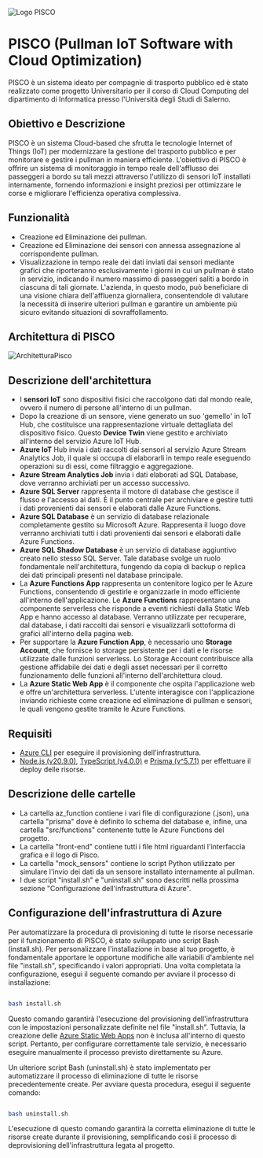 ![Logo PISCO](https://github.com/AngeloSantangelo/PISCO/assets/115495018/e7e96419-f808-49ae-afc9-19542b2db25d)

# PISCO (Pullman IoT Software with Cloud Optimization)
PISCO è un sistema ideato per compagnie di trasporto pubblico ed è stato realizzato come progetto Universitario per il corso di Cloud Computing del dipartimento di Informatica presso l'Università degli Studi di Salerno.
## Obiettivo e Descrizione
PISCO è un sistema Cloud-based che sfrutta le tecnologie Internet of Things (IoT) per modernizzare la gestione del trasporto pubblico e per monitorare e gestire i pullman in maniera efficiente. L'obiettivo di PISCO è offrire un sistema di monitoraggio in tempo reale dell'afflusso dei passeggeri a bordo su tali mezzi attraverso l'utilizzo di sensori IoT installati internamente, fornendo informazioni e insight preziosi per ottimizzare le corse e migliorare l'efficienza operativa complessiva.
## Funzionalità
- Creazione ed Eliminazione dei pullman.
- Creazione ed Eliminazione dei sensori con annessa assegnazione al corrispondente pullman.
- Visualizzazione in tempo reale dei dati inviati dai sensori mediante grafici che riporteranno esclusivamente i giorni in cui un pullman è stato in servizio, indicando il numero massimo di passeggeri saliti a bordo in ciascuna di tali giornate. L'azienda, in questo modo, può beneficiare di una visione chiara dell'affluenza giornaliera, consentendole di valutare la necessità di inserire ulteriori pullman e garantire un ambiente più sicuro evitando situazioni di sovraffollamento.
## Architettura di PISCO
![ArchitetturaPisco](https://github.com/AngeloSantangelo/PISCO/assets/115495018/1e32bb3f-8ee9-4e71-bd00-a28ca55bc449)

## Descrizione dell'architettura
- I __sensori__ __IoT__ sono dispositivi fisici che raccolgono dati dal mondo reale, ovvero il numero di persone all'interno di un pullman.
- Dopo la creazione di un sensore, viene generato un suo 'gemello' in IoT Hub, che costituisce una rappresentazione virtuale dettagliata del dispositivo fisico. Questo __Device__ __Twin__ viene gestito e archiviato all'interno del servizio Azure IoT Hub.
- __Azure IoT__ Hub invia i dati raccolti dai sensori al servizio Azure Stream Analytics Job, il quale si occupa di elaborarli in tempo reale eseguendo operazioni su di essi, come filtraggio e aggregazione.
- __Azure Stream Analytics Job__ invia i dati elaborati ad SQL Database, dove verranno archiviati per un accesso successivo.
- __Azure SQL Server__ rappresenta il motore di database che gestisce il flusso e l'accesso ai dati. È il punto centrale per archiviare e gestire tutti i dati provenienti dai sensori e elaborati dalle Azure Functions.
- __Azure SQL Database__ è un servizio di database relazionale completamente gestito su Microsoft Azure. Rappresenta il luogo dove verranno archiviati tutti i dati provenienti dai sensori e elaborati dalle Azure Functions.
- __Azure SQL Shadow Database__ è un servizio di database aggiuntivo creato nello stesso SQL Server. Tale database svolge un ruolo fondamentale nell'architettura, fungendo da copia di backup o replica dei dati principali presenti nel database principale.
- La __Azure Functions App__ rappresenta un contenitore logico per le Azure Functions, consentendo di gestirle e organizzarle in modo efficiente all'interno dell'applicazione. Le __Azure Functions__ rappresentano una componente serverless che risponde a eventi richiesti dalla Static Web App e hanno accesso al database. Verranno utilizzate per recuperare, dal database, i dati raccolti dai sensori e visualizzarli sottoforma di grafici all'interno della pagina web.
- Per supportare la __Azure Function App__, è necessario uno __Storage Account__, che fornisce lo storage persistente per i dati e le risorse utilizzate dalle funzioni serverless. Lo Storage Account contribuisce alla gestione affidabile dei dati e degli asset necessari per il corretto funzionamento delle funzioni all'interno dell'architettura cloud.
- La __Azure Static Web App__ è il componente che ospita l'applicazione web e offre un'architettura serverless. L'utente interagisce con l'applicazione inviando richieste come creazione ed eliminazione di pullman e sensori, le quali vengono gestite tramite le Azure Functions.
## Requisiti
- [Azure CLI](https://learn.microsoft.com/en-us/cli/azure/install-azure-cli) per eseguire il provisioning dell'infrastruttura.
- [Node.js (v20.9.0)](https://radixweb.com/blog/installing-npm-and-nodejs-on-windows-and-mac), [TypeScript (v4.0.0)](https://www.typescriptlang.org/download#:~:text=across%20different%20machines.-,via%20npm,latest%20version%20(currently%205.3).) e [Prisma (v^5.7.1)](https://www.prisma.io/docs/getting-started/quickstart) per effettuare il deploy delle risorse.
## Descrizione delle cartelle
- La cartella az_function contiene i vari file di configurazione (.json), una cartella "prisma" dove è definito lo schema del database e, infine, una cartella "src/functions" contenente tutte le Azure Functions del progetto.
- La cartella "front-end" contiene tutti i file html riguardanti l'interfaccia grafica e il logo di Pisco.
- La cartella "mock_sensors" contiene lo script Python utilizzato per simulare l'invio dei dati da un sensore installato internamente al pullman.
- I due script "install.sh" e "uninstall.sh" sono descritti nella prossima sezione "Configurazione dell'infrastruttura di Azure".
## Configurazione dell'infrastruttura di Azure
Per automatizzare la procedura di provisioning di tutte le risorse necessarie per il funzionamento di PISCO, è stato sviluppato uno script Bash (install.sh). Per personalizzare l'installazione in base al tuo progetto, è fondamentale apportare le opportune modifiche alle variabili d'ambiente nel file "install.sh", specificando i valori appropriati. Una volta completata la configurazione, esegui il seguente comando per avviare il processo di installazione:
```bash

bash install.sh

```
Questo comando garantirà l'esecuzione del provisioning dell'infrastruttura con le impostazioni personalizzate definite nel file "install.sh". Tuttavia, la creazione delle [Azure Static Web Apps](https://learn.microsoft.com/en-us/azure/static-web-apps/get-started-portal?tabs=vanilla-javascript&pivots=github) non è inclusa all'interno di questo script. Pertanto, per configurare correttamente tale servizio, è necessario eseguire manualmente il processo previsto direttamente su Azure.


Un ulteriore script Bash (uninstall.sh) è stato implementato per automatizzare il processo di eliminazione di tutte le risorse precedentemente create. Per avviare questa procedura, esegui il seguente comando:
```bash

bash uninstall.sh

```
L'esecuzione di questo comando garantirà la corretta eliminazione di tutte le risorse create durante il provisioning, semplificando così il processo di deprovisioning dell'infrastruttura legata al progetto.
